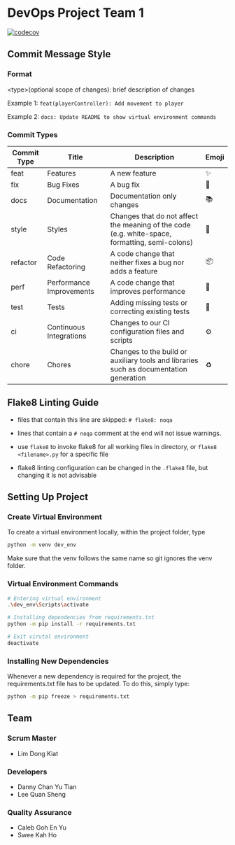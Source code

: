 # DevOps Project Team 1
[![codecov](https://codecov.io/gh/np-devops-team1/DevOps_Main/branch/main/graph/badge.svg?token=6SFZR3SCVN)](https://codecov.io/gh/np-devops-team1/DevOps_Main)

## Commit Message Style

### Format

\<type\>(optional scope of changes): brief description of changes

Example 1: `feat(playerController): Add movement to player`

Example 2: `docs: Update README to show virtual environment commands`

### Commit Types

| Commit Type | Title                    | Description                                                                                    | Emoji |
| ----------- | ------------------------ | ---------------------------------------------------------------------------------------------- | ----- |
| feat        | Features                 | A new feature                                                                                  | ✨    |
| fix         | Bug Fixes                | A bug fix                                                                                      | 🐛    |
| docs        | Documentation            | Documentation only changes                                                                     | 📚    |
| style       | Styles                   | Changes that do not affect the meaning of the code (e.g. white-space, formatting, semi-colons) | 💎    |
| refactor    | Code Refactoring         | A code change that neither fixes a bug nor adds a feature                                      | 📦    |
| perf        | Performance Improvements | A code change that improves performance                                                        | 🚀    |
| test        | Tests                    | Adding missing tests or correcting existing tests                                              | 🚨    |
| ci          | Continuous Integrations  | Changes to our CI configuration files and scripts                                              | ⚙️    |
| chore       | Chores                   | Changes to the build or auxiliary tools and libraries such as documentation generation         | ♻️    |

## Flake8 Linting Guide

- files that contain this line are skipped:
  `# flake8: noqa`

- lines that contain a `# noqa` comment at the end will not issue warnings.

- use `flake8` to invoke flake8 for all working files in directory, or `flake8 <filename>.py` for a specific file

- flake8 linting configuration can be changed in the `.flake8` file, but changing it is not advisable

## Setting Up Project

### Create Virtual Environment

To create a virtual environment locally, within the project folder, type

```sh
python -m venv dev_env
```

Make sure that the venv follows the same name so git ignores the venv folder.

### Virtual Environment Commands

```sh
# Entering virtual environment
.\dev_env\Scripts\activate

# Installing dependencies from requirements.txt
python -m pip install -r requirements.txt

# Exit virutal environment
deactivate
```

### Installing New Dependencies

Whenever a new dependency is required for the project, the requirements.txt file has to be updated. To do this, simply type:

```sh
python -m pip freeze > requirements.txt
```

## Team

### Scrum Master

- Lim Dong Kiat

### Developers

- Danny Chan Yu Tian
- Lee Quan Sheng

### Quality Assurance

- Caleb Goh En Yu
- Swee Kah Ho
